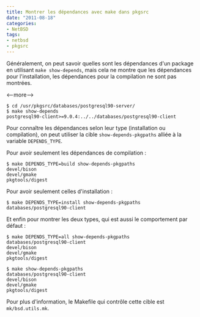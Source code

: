 ```yaml
---
title: Montrer les dépendances avec make dans pkgsrc
date: "2011-08-18"
categories:
- NetBSD
tags:
- netbsd
- pkgsrc
---
```


Généralement, on peut savoir quelles sont les dépendances d'un package
en utilisant `make show-depends`, mais cela ne montre que les
dépendances pour l'installation, les dépendances pour la compilation ne
sont pas montrées.

<--more-->
    
    $ cd /usr/pkgsrc/databases/postgresql90-server/
    $ make show-depends
    postgresql90-client>=9.0.4:../../databases/postgresql90-client
    

Pour connaître les dépendances selon leur type (installation ou
compilation), on peut utiliser la cible `show-depends-pkgpaths` alliée à
la variable `DEPENDS_TYPE`.

Pour avoir seulement les dépendances de compilation :

    
    $ make DEPENDS_TYPE=build show-depends-pkgpaths
    devel/bison
    devel/gmake
    pkgtools/digest
    

Pour avoir seulement celles d'installation :

    
    $ make DEPENDS_TYPE=install show-depends-pkgpaths
    databases/postgresql90-client
    

Et enfin pour montrer les deux types, qui est aussi le comportement par
défaut :

    
    $ make DEPENDS_TYPE=all show-depends-pkgpaths
    databases/postgresql90-client
    devel/bison
    devel/gmake
    pkgtools/digest
    
    $ make show-depends-pkgpaths
    databases/postgresql90-client
    devel/bison
    devel/gmake
    pkgtools/digest
    

Pour plus d'information, le Makefile qui contrôle cette cible est
`mk/bsd.utils.mk`.

</p>

